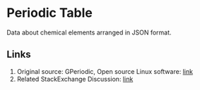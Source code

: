 # Periodic Table

Data about chemical elements arranged in JSON format.

## Links

1. Original source: GPeriodic, Open source Linux software: [link](http://gperiodic.seul.org/)
2. Related StackExchange Discussion: [link](https://chemistry.stackexchange.com/questions/2793/where-can-i-find-a-downloadable-spreadsheet-of-element-properties#answer-2794)
